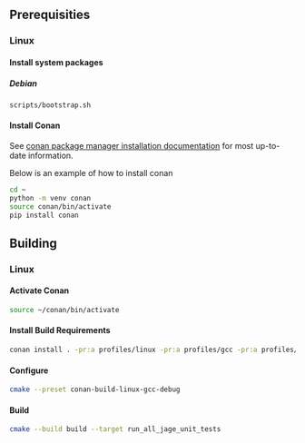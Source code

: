 ## Prerequisities

### Linux

#### Install system packages

##### Debian
```bash
scripts/bootstrap.sh
```
#### Install Conan

See [conan package manager installation documentation](https://docs.conan.io/2/installation.html) for most up-to-date information.

Below is an example of how to install conan
```bash
cd ~
python -m venv conan
source conan/bin/activate
pip install conan
```

## Building

### Linux

#### Activate Conan

```bash
source ~/conan/bin/activate
```

#### Install Build Requirements
```bash
conan install . -pr:a profiles/linux -pr:a profiles/gcc -pr:a profiles/debug --build=missing
```

#### Configure
```bash
cmake --preset conan-build-linux-gcc-debug
```

#### Build
```bash
cmake --build build --target run_all_jage_unit_tests
```


